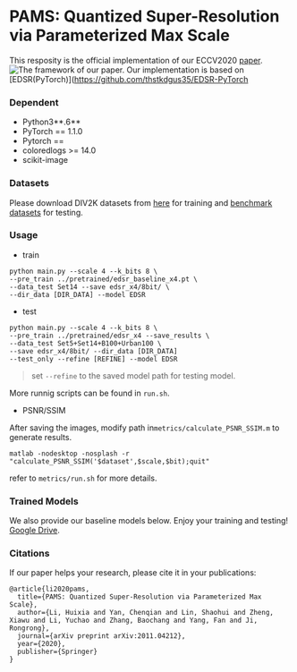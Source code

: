 # PAMS: Quantized Super-Resolution via Parameterized Max Scale

This resposity is the official implementation of our ECCV2020 [paper](https://arxiv.org/pdf/2011.04212.pdf).
![The framework of our paper.]('./img/pams.pdf')
Our implementation is based on [EDSR(PyTorch)](https://github.com/thstkdgus35/EDSR-PyTorch
### Dependent
* Python3**.6**
* PyTorch == 1.1.0
* Pytorch == 
* coloredlogs >= 14.0
* scikit-image

### Datasets
Please download DIV2K datasets from [here](https://cv.snu.ac.kr/research/EDSR/DIV2K.tar) for training and [benchmark datasets](https://cv.snu.ac.kr/research/EDSR/benchmark.tar) for testing.

### Usage

* train

```
python main.py --scale 4 --k_bits 8 \
--pre_train ../pretrained/edsr_baseline_x4.pt \
--data_test Set14 --save edsr_x4/8bit/ \
--dir_data [DIR_DATA] --model EDSR               
```

* test

```
python main.py --scale 4 --k_bits 8 \ 
--pre_train ../pretrained/edsr_x4 --save_results \
--data_test Set5+Set14+B100+Urban100 \
--save edsr_x4/8bit/ --dir_data [DIR_DATA]  
--test_only --refine [REFINE] --model EDSR 
```

> set `--refine` to the saved model path for testing model.

More runnig scripts can be found in `run.sh`. 

* PSNR/SSIM

After saving the images, modify path in`metrics/calculate_PSNR_SSIM.m` to generate results.

```
matlab -nodesktop -nosplash -r "calculate_PSNR_SSIM('$dataset',$scale,$bit);quit"
```

refer to `metrics/run.sh` for more details.


### Trained Models
We also provide our baseline models below. Enjoy your training and testing!
[Google Drive](https://drive.google.com/open?id=14p3ZBs8VQdHkMWBa5kv_qN7b0w2qJq6c).


### Citations

If our paper helps your research, please cite it in your publications:
```
@article{li2020pams,
  title={PAMS: Quantized Super-Resolution via Parameterized Max Scale},
  author={Li, Huixia and Yan, Chenqian and Lin, Shaohui and Zheng, Xiawu and Li, Yuchao and Zhang, Baochang and Yang, Fan and Ji, Rongrong},
  journal={arXiv preprint arXiv:2011.04212},
  year={2020},
  publisher={Springer}
}
```